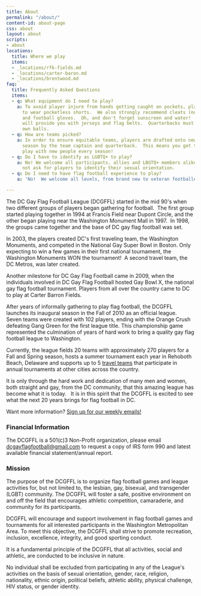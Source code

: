 ```yaml
---
title: About
permalink: "/about/"
content-id: about-page
css: about
layout: about
scripts:
- about
locations:
  title: Where we play
  items:
  - _locations/rfk-fields.md
  - _locations/carter-baron.md
  - _locations/brentwood.md
faq:
  title: Frequently Asked Questions
  items:
  - q: What equipment do I need to play?
    a: To avoid player injure from hands getting caught on pockets, players are required
      to wear pocketless shorts.  We also strongly recommend cleats (no metal studs)
      and football gloves.  Oh, and don't forget sunscreen and water!  The DCGFFL
      will provide you with jerseys and flag belts.  Quarterbacks must supply their
      own balls.
  - q: How are teams picked?
    a: In order to ensure equitable teams, players are drafted onto new teams every
      season by the team captain and quarterback.  This means you get to meet and
      play with new people every season!
  - q: Do I have to identify as LGBTQ+ to play?
    a: No! We welcome all participants, allies and LBGTQ+ members alike, and we do
      not ask for players to identify their sexual orientation.
  - q: Do I need to have flag football experience to play?
    a: 'No!  We welcome all levels, from brand new to veteran footballer.  '

---
```

The DC Gay Flag Football League (DCGFFL) started in the mid 90's when two different groups of players began gathering for football.  The first group started playing together in 1994 at Francis Field near Dupont Circle, and the other began playing near the Washington Monument Mall in 1997.  In 1998, the groups came together and the base of DC gay flag football was set.

In 2003, the players created DC's first traveling team, the Washington Monuments, and competed in the National Gay Super Bowl in Boston. Only expecting to win a few games in their first national tournament, the Washington Monuments WON the tournament!  A second travel team, the DC Metros, was later created.

Another milestone for DC Gay Flag Football came in 2009, when the individuals involved in DC Gay Flag Football hosted Gay Bowl X, the national gay flag football tournament. Players from all over the country came to DC to play at Carter Barron Fields.

After years of informally gathering to play flag football, the DCGFFL launches its inaugural season in the Fall of 2010 as an official league.  Seven teams were created with 102 players, ending with the Orange Crush defeating Gang Green for the first league title. This championship game represented the culmination of years of hard work to bring a quality gay flag football league to Washington.

Currently, the league fields 20 teams with approximately 270 players for a Fall and Spring season, hosts a summer tournament each year in Rehoboth Beach, Delaware and supports up to 5 [travel teams](/travel-program/) that participate in annual tournaments at other cities across the country.

It is only through the hard work and dedication of many men and women, both straight and gay, from the DC community, that this amazing league has become what it is today.   It is in this spirit that the DCGFFL is excited to see what the next 20 years brings for flag football in DC.

Want more information? [Sign up for our weekly emails!](http://eepurl.com/c9JkQz)

### Financial Information

The DCGFFL is a 501(c)3 Non-Profit organization, please email [dcgayflagfootball@gmail.com](mailto:dcgayflagfootball@gmail.com) to request a copy of IRS form 990 and latest available financial statement/annual report.

### Mission

The purpose of the DCGFFL is to organize flag football games and league activities for, but not limited to, the lesbian, gay, bisexual, and transgender (LGBT) community. The DCGFFL will foster a safe, positive environment on and off the field that encourages athletic competition, camaraderie, and community for its participants.

DCGFFL will encourage and support involvement in flag football games and tournaments for all interested participants in the Washington Metropolitan Area. To meet this objective, the DCGFFL shall strive to promote recreation, inclusion, excellence, integrity, and good sporting conduct.

It is a fundamental principle of the DCGFFL that all activities, social and athletic, are conducted to be inclusive in nature.

No individual shall be excluded from participating in any of the League's activities on the basis of sexual orientation, gender, race, religion, nationality, ethnic origin, political beliefs, athletic ability, physical challenge, HIV status, or gender identity.
